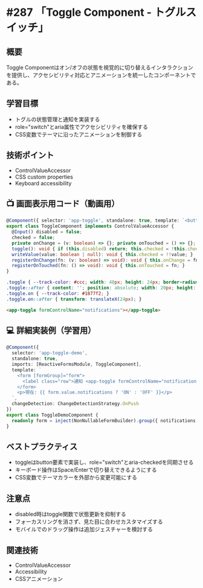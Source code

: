# #287 「Toggle Component - トグルスイッチ」

## 概要
Toggle Componentはオン/オフの状態を視覚的に切り替えるインタラクションを提供し、アクセシビリティ対応とアニメーションを統一したコンポーネントである。

## 学習目標
- トグルの状態管理と通知を実装する
- role="switch"とaria属性でアクセシビリティを確保する
- CSS変数でテーマに沿ったアニメーションを制御する

## 技術ポイント
- ControlValueAccessor
- CSS custom properties
- Keyboard accessibility

## 📺 画面表示用コード（動画用）
```typescript
@Component({ selector: 'app-toggle', standalone: true, template: `<button type="button" class="toggle" [class.on]="checked" [disabled]="disabled" role="switch" [attr.aria-checked]="checked" (click)="toggle()" (keyup.space)="toggle()" (keyup.enter)="toggle()"></button>`, providers: [{ provide: NG_VALUE_ACCESSOR, useExisting: forwardRef(() => ToggleComponent), multi: true }], changeDetection: ChangeDetectionStrategy.OnPush })
export class ToggleComponent implements ControlValueAccessor {
  @Input() disabled = false;
  checked = false;
  private onChange = (v: boolean) => {}; private onTouched = () => {};
  toggle(): void { if (this.disabled) return; this.checked = !this.checked; this.onChange(this.checked); this.onTouched(); }
  writeValue(value: boolean | null): void { this.checked = !!value; }
  registerOnChange(fn: (v: boolean) => void): void { this.onChange = fn; }
  registerOnTouched(fn: () => void): void { this.onTouched = fn; }
}
```

```css
.toggle { --track-color: #ccc; width: 48px; height: 24px; border-radius: 12px; background: var(--track-color); position: relative; transition: background .2s; }
.toggle::after { content: ''; position: absolute; width: 20px; height: 20px; border-radius: 50%; background: white; left: 2px; top: 2px; transition: transform .2s; }
.toggle.on { --track-color: #1877f2; }
.toggle.on::after { transform: translateX(24px); }
```

```html
<app-toggle formControlName="notifications"></app-toggle>
```

## 💻 詳細実装例（学習用）
```typescript
@Component({
  selector: 'app-toggle-demo',
  standalone: true,
  imports: [ReactiveFormsModule, ToggleComponent],
  template: `
    <form [formGroup]="form">
      <label class="row">通知 <app-toggle formControlName="notifications"></app-toggle></label>
    </form>
    <p>現在: {{ form.value.notifications ? 'ON' : 'OFF' }}</p>
  `,
  changeDetection: ChangeDetectionStrategy.OnPush
})
export class ToggleDemoComponent {
  readonly form = inject(NonNullableFormBuilder).group({ notifications: [true] });
}
```

## ベストプラクティス
- toggleはbutton要素で実装し、role="switch"とaria-checkedを同期させる
- キーボード操作はSpace/Enterで切り替えできるようにする
- CSS変数でテーマカラーを外部から変更可能にする

## 注意点
- disabled時はtoggle関数で状態更新を抑制する
- フォーカスリングを消さず、見た目に合わせカスタマイズする
- モバイルでのドラッグ操作は追加ジェスチャーを検討する

## 関連技術
- ControlValueAccessor
- Accessibility
- CSSアニメーション

